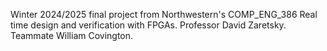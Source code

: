 Winter 2024/2025 final project from Northwestern's COMP_ENG_386 Real time design and verification with FPGAs. Professor David Zaretsky. Teammate William Covington.
